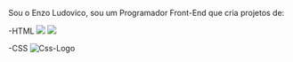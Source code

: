 Sou o Enzo Ludovico, sou um Programador Front-End que cria projetos de:

 -HTML <img src="https://img.shields.io/badge/HTML-239120?style=for-the-badge&logo=html5&logoColor=white"/> <img src ="https://img.shields.io/badge/HTML5-E34F26?style=for-the-badge&logo=html5&logoColor=white"/>

 -CSS <img src="https://img.shields.io/badge/CSS3-1572B6?style=for-the-badge&logo=css3&logoColor=white" alt= "Css-Logo"/>
 
